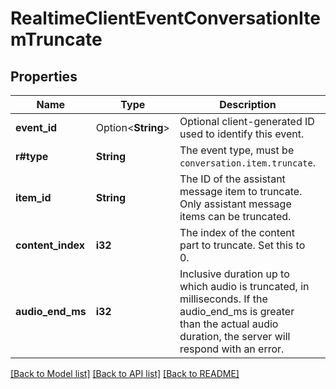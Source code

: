 # RealtimeClientEventConversationItemTruncate

## Properties

Name | Type | Description | Notes
------------ | ------------- | ------------- | -------------
**event_id** | Option<**String**> | Optional client-generated ID used to identify this event. | [optional]
**r#type** | **String** | The event type, must be `conversation.item.truncate`. | 
**item_id** | **String** | The ID of the assistant message item to truncate. Only assistant message  items can be truncated.  | 
**content_index** | **i32** | The index of the content part to truncate. Set this to 0. | 
**audio_end_ms** | **i32** | Inclusive duration up to which audio is truncated, in milliseconds. If  the audio_end_ms is greater than the actual audio duration, the server  will respond with an error.  | 

[[Back to Model list]](../README.md#documentation-for-models) [[Back to API list]](../README.md#documentation-for-api-endpoints) [[Back to README]](../README.md)



